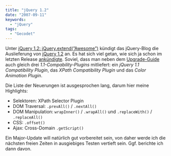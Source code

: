 ```yaml
---
title: "jQuery 1.2"
date: "2007-09-11"
keywords:
  - "jQuery"
tags:
  - "Gecodet"
---
```


Unter [jQuery 1.2: jQuery.extend(”Awesome”)](http://jquery.com/blog/2007/09/10/jquery-12-jqueryextendawesome/) kündigt das jQuery-Blog die Auslieferung von [jQuery 1.2](http://docs.jquery.com/Release:jQuery_1.2 "Full Release Notes") an. Es hat sich viel getan, wie sich ja schon im letzten Release [ankündigte](/codecandies/2007/08/24/jquery-114/). Soviel, dass man neben dem [Upgrade-Guide](http://docs.jquery.com/Release:jQuery_1.2#How_To_Upgrade) auch gleich drei _1.1-Compability-Plugins_ mitliefert: ein _jQuery 1.1 Compatibility Plugin_, das _XPath Compatibility Plugin_ und das _Color Animation Plugin_.

Die Liste der Neuerungen ist ausgesprochen lang, darum hier meine Highlights:

- Selektoren: XPath Selector Plugin
- DOM Traversal: `.prevAll()` / `.nextAll()`
- DOM Manipulation: `wrapInner()` / `.wrapAll()` und `.replaceWith()` / `.replaceAll()`
- CSS: `.offset()`
- Ajax: Cross-Domain `.getScript()`

Ein Major-Update will natürlich gut vorbereitet sein, von daher werde ich die nächsten freien Zeiten in ausgiebiges Testen vertieft sein. Ggf. berichte ich dann davon.

